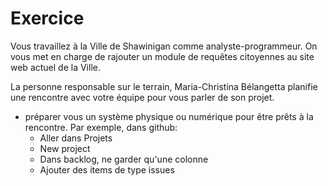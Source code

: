 # Exercice

Vous travaillez à la Ville de Shawinigan comme analyste-programmeur. On vous met en charge de rajouter un module de requêtes citoyennes au site web actuel de la Ville.

La personne responsable sur le terrain, Maria-Christina Bélangetta planifie une rencontre avec votre équipe pour vous parler de son projet.

- préparer vous un système physique ou numérique pour être prêts à la rencontre. Par exemple, dans github:
    - Aller dans Projets
    - New project
    - Dans backlog, ne garder qu'une colonne
    - Ajouter des items de type issues





